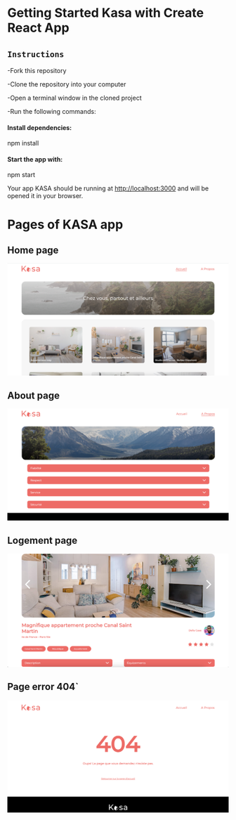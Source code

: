 # Getting Started Kasa with Create React App

## `Instructions`

-Fork this repository

-Clone the repository into your computer

-Open a terminal window in the cloned project

-Run the following commands:

#### Install dependencies:

npm install

#### Start the app with:

npm start

Your app KASA should be running at [http://localhost:3000](http://localhost:3000) and will be opened it in your browser.

# Pages of KASA app

## Home page

![Home page](./src/assets/images/Home.png)

## About page

![About page](./src/assets/images/About.png)

## Logement page

![Logement page](./src/assets/images/Logement.png)

## Page error 404`

![Page error 404](./src/assets/images/404.png)
